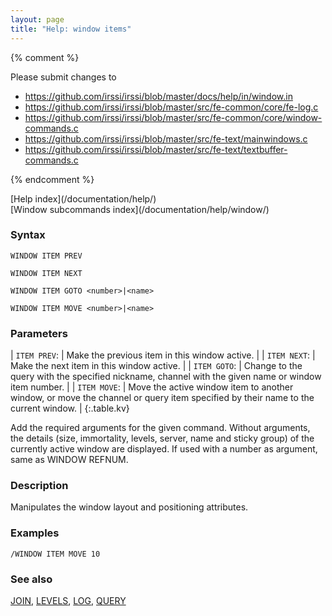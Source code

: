 ```yaml
---
layout: page
title: "Help: window items"
---
```


{% comment %}

Please submit changes to
- https://github.com/irssi/irssi/blob/master/docs/help/in/window.in
- https://github.com/irssi/irssi/blob/master/src/fe-common/core/fe-log.c
- https://github.com/irssi/irssi/blob/master/src/fe-common/core/window-commands.c
- https://github.com/irssi/irssi/blob/master/src/fe-text/mainwindows.c
- https://github.com/irssi/irssi/blob/master/src/fe-text/textbuffer-commands.c


{% endcomment %}
<nav markdown="1">
[Help index](/documentation/help/)
</nav>

<nav markdown="1">
[Window subcommands index](/documentation/help/window/)
</nav>

### Syntax ###

<div class="highlight irssisyntax"><pre style="\-\-cmdlen:15ch"><code><span class="synB">WINDOW</span> <span class="synB">ITEM</span> <span class="synB">PREV</span></code></pre></div>


<div class="highlight irssisyntax"><pre style="\-\-cmdlen:15ch"><code><span class="synB">WINDOW</span> <span class="synB">ITEM</span> <span class="synB">NEXT</span></code></pre></div>


<div class="highlight irssisyntax"><pre style="\-\-cmdlen:16ch"><code><span class="synB">WINDOW</span> <span class="synB">ITEM</span> <span class="synB">GOTO</span> <span class="synB05">&lt;number></span>|<span class="synB05">&lt;name></span></code></pre></div>


<div class="highlight irssisyntax"><pre style="\-\-cmdlen:16ch"><code><span class="synB">WINDOW</span> <span class="synB">ITEM</span> <span class="synB">MOVE</span> <span class="synB05">&lt;number></span>|<span class="synB05">&lt;name></span></code></pre></div>



### Parameters ###


| `ITEM PREV`: | Make the previous item in this window active. |
| `ITEM NEXT`: | Make the next item in this window active. |
| `ITEM GOTO`: | Change to the query with the specified nickname, channel with the given name or window item number. |
| `ITEM MOVE`: | Move the active window item to another window, or move the channel or query item specified by their name to the current window. |
{:.table.kv}


   Add the required arguments for the given command. Without arguments, the details (size, immortality, levels, server, name and sticky group) of the currently active window are displayed. If used with a number as argument, same as WINDOW REFNUM.

### Description ###

Manipulates the window layout and positioning attributes.

### Examples ###

    /WINDOW ITEM MOVE 10

### See also ###
[JOIN](/documentation/help/join/), [LEVELS](/documentation/help/levels/), [LOG](/documentation/help/log/), [QUERY](/documentation/help/query/)

